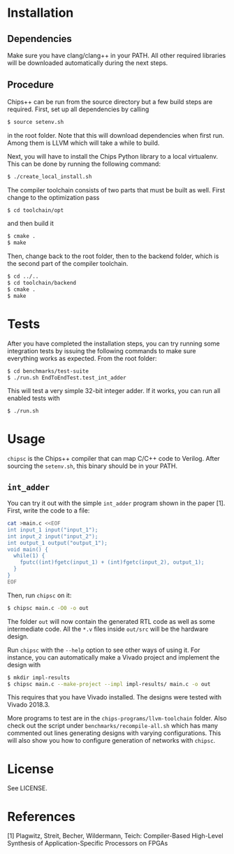 Installation
====================
Dependencies
---------------
Make sure you have clang/clang++ in your PATH.
All other required libraries will be downloaded automatically during the next steps.

Procedure
------------
Chips++ can be run from the source directory but a few build steps are required.
First, set up all dependencies by calling
```bash
$ source setenv.sh
```
in the root folder.
Note that this will download dependencies when first run.
Among them is LLVM which will take a while to build.

Next, you will have to install the Chips Python library to a local virtualenv.
This can be done by running the following command:
```bash
$ ./create_local_install.sh
```

The compiler toolchain consists of two parts that must be built as well.
First change to the optimization pass
```bash
$ cd toolchain/opt
```
and then build it
```bash
$ cmake .
$ make
```

Then, change back to the root folder, then to the backend folder, which is the second part of the compiler toolchain.
```bash
$ cd ../..
$ cd toolchain/backend
$ cmake .
$ make
```

Tests
========================
After you have completed the installation steps, you can try running some integration tests by issuing the following commands to make sure everything works as expected.
From the root folder:
```bash
$ cd benchmarks/test-suite
$ ./run.sh EndToEndTest.test_int_adder
```

This will test a very simple 32-bit integer adder.
If it works, you can run all enabled tests with
```bash
$ ./run.sh
```

Usage
===================
`chipsc` is the Chips++ compiler that can map C/C++ code to Verilog.
After sourcing the `setenv.sh`, this binary should be in your PATH.

`int_adder`
------------------

You can try it out with the simple `int_adder` program shown in the paper [1].
First, write the code to a file:
```bash
cat >main.c <<EOF
int input_1 input("input_1");
int input_2 input("input_2");
int output_1 output("output_1");
void main() {
  while(1) {
    fputc((int)fgetc(input_1) + (int)fgetc(input_2), output_1);
  }
}
EOF
```

Then, run `chipsc` on it:
```bash
$ chipsc main.c -O0 -o out
```

The folder `out` will now contain the generated RTL code as well as some intermediate code.
All the `*.v` files inside `out/src` will be the hardware design.

Run `chipsc` with the `--help` option to see other ways of using it.
For instance, you can automatically make a Vivado project and implement the design with
```bash
$ mkdir impl-results
$ chipsc main.c --make-project --impl impl-results/ main.c -o out
```
This requires that you have Vivado installed.
The designs were tested with Vivado 2018.3.

More programs to test are in the `chips-programs/llvm-toolchain` folder.
Also check out the script under `benchmarks/recompile-all.sh` which has many commented out lines generating designs with varying configurations.
This will also show you how to configure generation of networks with `chipsc`.

License
================
See LICENSE.

References
=================
[1] Plagwitz, Streit, Becher, Wildermann, Teich: Compiler-Based High-Level Synthesis of Application-Specific Processors on FPGAs
